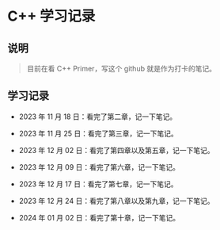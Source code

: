 # C++ 学习记录

## 说明

> 目前在看 C++ Primer，写这个 github 就是作为打卡的笔记。

## 学习记录

- 2023 年 11 月 18 日：看完了第二章，记一下笔记。

- 2023 年 11 月 25 日：看完了第三章，记一下笔记。

- 2023 年 12 月 02 日：看完了第四章以及第五章，记一下笔记。

- 2023 年 12 月 09 日：看完了第六章，记一下笔记。

- 2023 年 12 月 17 日：看完了第七章，记一下笔记。

- 2023 年 12 月 24 日：看完了第八章以及第九章，记一下笔记。

- 2024 年 01 月 02 日：看完了第十章，记一下笔记。
